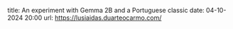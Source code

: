 title: An experiment with Gemma 2B and a Portuguese classic
date: 04-10-2024 20:00
url: https://lusiaidas.duarteocarmo.com/

